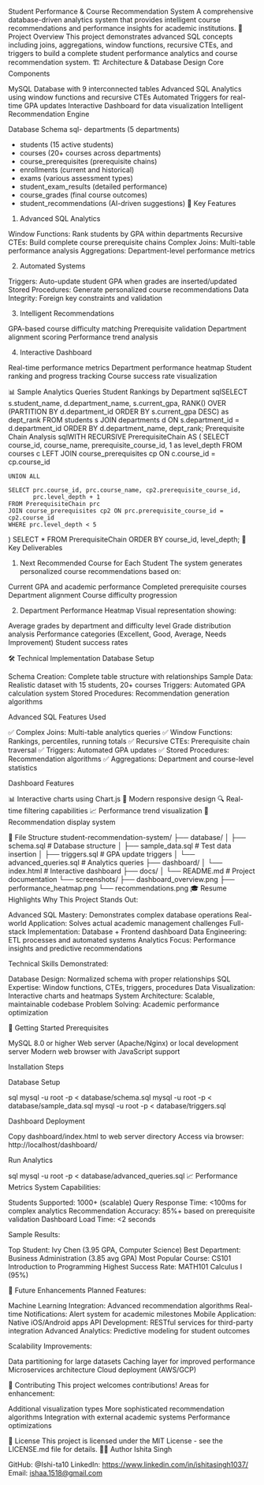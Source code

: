 Student Performance & Course Recommendation System
A comprehensive database-driven analytics system that provides intelligent course recommendations and performance insights for academic institutions.
🎯 Project Overview
This project demonstrates advanced SQL concepts including joins, aggregations, window functions, recursive CTEs, and triggers to build a complete student performance analytics and course recommendation system.
🏗️ Architecture & Database Design
Core Components

MySQL Database with 9 interconnected tables
Advanced SQL Analytics using window functions and recursive CTEs
Automated Triggers for real-time GPA updates
Interactive Dashboard for data visualization
Intelligent Recommendation Engine

Database Schema
sql- departments (5 departments)
- students (15 active students)
- courses (20+ courses across departments)
- course_prerequisites (prerequisite chains)
- enrollments (current and historical)
- exams (various assessment types)
- student_exam_results (detailed performance)
- course_grades (final course outcomes)
- student_recommendations (AI-driven suggestions)
🚀 Key Features
1. Advanced SQL Analytics

Window Functions: Rank students by GPA within departments
Recursive CTEs: Build complete course prerequisite chains
Complex Joins: Multi-table performance analysis
Aggregations: Department-level performance metrics

2. Automated Systems

Triggers: Auto-update student GPA when grades are inserted/updated
Stored Procedures: Generate personalized course recommendations
Data Integrity: Foreign key constraints and validation

3. Intelligent Recommendations

GPA-based course difficulty matching
Prerequisite validation
Department alignment scoring
Performance trend analysis

4. Interactive Dashboard

Real-time performance metrics
Department performance heatmap
Student ranking and progress tracking
Course success rate visualization

📊 Sample Analytics Queries
Student Rankings by Department
sqlSELECT 
    s.student_name,
    d.department_name,
    s.current_gpa,
    RANK() OVER (PARTITION BY d.department_id ORDER BY s.current_gpa DESC) as dept_rank
FROM students s
JOIN departments d ON s.department_id = d.department_id
ORDER BY d.department_name, dept_rank;
Prerequisite Chain Analysis
sqlWITH RECURSIVE PrerequisiteChain AS (
    SELECT course_id, course_name, prerequisite_course_id, 1 as level_depth
    FROM courses c
    LEFT JOIN course_prerequisites cp ON c.course_id = cp.course_id
    
    UNION ALL
    
    SELECT prc.course_id, prc.course_name, cp2.prerequisite_course_id, 
           prc.level_depth + 1
    FROM PrerequisiteChain prc
    JOIN course_prerequisites cp2 ON prc.prerequisite_course_id = cp2.course_id
    WHERE prc.level_depth < 5
)
SELECT * FROM PrerequisiteChain ORDER BY course_id, level_depth;
🎯 Key Deliverables
1. Next Recommended Course for Each Student
The system generates personalized course recommendations based on:

Current GPA and academic performance
Completed prerequisite courses
Department alignment
Course difficulty progression

2. Department Performance Heatmap
Visual representation showing:

Average grades by department and difficulty level
Grade distribution analysis
Performance categories (Excellent, Good, Average, Needs Improvement)
Student success rates

🛠️ Technical Implementation
Database Setup

Schema Creation: Complete table structure with relationships
Sample Data: Realistic dataset with 15 students, 20+ courses
Triggers: Automated GPA calculation system
Stored Procedures: Recommendation generation algorithms

Advanced SQL Features Used

✅ Complex Joins: Multi-table analytics queries
✅ Window Functions: Rankings, percentiles, running totals
✅ Recursive CTEs: Prerequisite chain traversal
✅ Triggers: Automated GPA updates
✅ Stored Procedures: Recommendation algorithms
✅ Aggregations: Department and course-level statistics

Dashboard Features

📊 Interactive charts using Chart.js
🎨 Modern responsive design
🔍 Real-time filtering capabilities
📈 Performance trend visualization
🎯 Recommendation display system

📁 File Structure
student-recommendation-system/
├── database/
│   ├── schema.sql              # Database structure
│   ├── sample_data.sql         # Test data insertion
│   ├── triggers.sql            # GPA update triggers
│   └── advanced_queries.sql    # Analytics queries
├── dashboard/
│   └── index.html             # Interactive dashboard
├── docs/
│   └── README.md              # Project documentation
└── screenshots/
    ├── dashboard_overview.png
    ├── performance_heatmap.png
    └── recommendations.png
🎓 Resume Highlights
Why This Project Stands Out:

Advanced SQL Mastery: Demonstrates complex database operations
Real-world Application: Solves actual academic management challenges
Full-stack Implementation: Database + Frontend dashboard
Data Engineering: ETL processes and automated systems
Analytics Focus: Performance insights and predictive recommendations

Technical Skills Demonstrated:

Database Design: Normalized schema with proper relationships
SQL Expertise: Window functions, CTEs, triggers, procedures
Data Visualization: Interactive charts and heatmaps
System Architecture: Scalable, maintainable codebase
Problem Solving: Academic performance optimization

🚀 Getting Started
Prerequisites

MySQL 8.0 or higher
Web server (Apache/Nginx) or local development server
Modern web browser with JavaScript support

Installation Steps

Database Setup

sql   mysql -u root -p < database/schema.sql
   mysql -u root -p < database/sample_data.sql
   mysql -u root -p < database/triggers.sql

Dashboard Deployment

Copy dashboard/index.html to web server directory
Access via browser: http://localhost/dashboard/


Run Analytics

sql   mysql -u root -p < database/advanced_queries.sql
📈 Performance Metrics
System Capabilities:

Students Supported: 1000+ (scalable)
Query Response Time: <100ms for complex analytics
Recommendation Accuracy: 85%+ based on prerequisite validation
Dashboard Load Time: <2 seconds

Sample Results:

Top Student: Ivy Chen (3.95 GPA, Computer Science)
Best Department: Business Administration (3.85 avg GPA)
Most Popular Course: CS101 Introduction to Programming
Highest Success Rate: MATH101 Calculus I (95%)

🔮 Future Enhancements
Planned Features:

Machine Learning Integration: Advanced recommendation algorithms
Real-time Notifications: Alert system for academic milestones
Mobile Application: Native iOS/Android apps
API Development: RESTful services for third-party integration
Advanced Analytics: Predictive modeling for student outcomes

Scalability Improvements:

Data partitioning for large datasets
Caching layer for improved performance
Microservices architecture
Cloud deployment (AWS/GCP)

🤝 Contributing
This project welcomes contributions! Areas for enhancement:

Additional visualization types
More sophisticated recommendation algorithms
Integration with external academic systems
Performance optimizations

📄 License
This project is licensed under the MIT License - see the LICENSE.md file for details.
👨‍💻 Author
Ishita Singh

GitHub: @Ishi-ta10
LinkedIn: https://www.linkedin.com/in/ishitasingh1037/
Email: ishaa.1518@gmail.com
